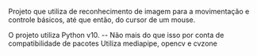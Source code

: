Projeto que utiliza de reconhecimento de imagem para a movimentação e controle básicos, até que então, do cursor de um mouse.

O projeto utiliza Python v10. -- Não mais do que isso por conta de compatibilidade de pacotes
Utiliza mediapipe, opencv e cvzone
